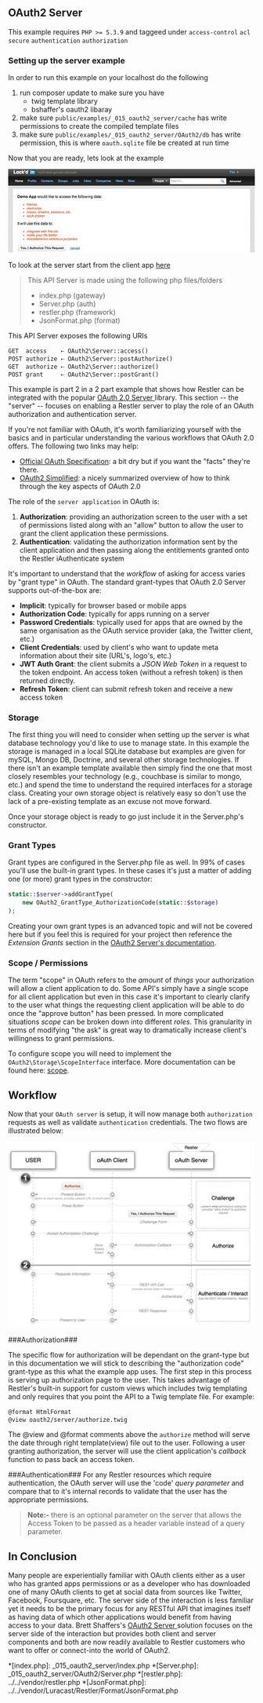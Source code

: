 ## OAuth2 Server 

 This example requires `PHP >= 5.3.9` and taggeed under `access-control` `acl` `secure` `authentication` `authorization`


### Setting up the server example

In order to run this example on your localhost do the following

1. run composer update to make sure you have
    - twig template library
    - bshaffer's oauth2 libaray
2. make sure `public/examples/_015_oauth2_server/cache` has write permissions to create the compiled template files
3. make sure `public/examples/_015_oauth2_server/OAuth2/db` has write permission, this is where `oauth.sqlite` file be created at run time

Now that you are ready, lets look at the example

![OAuth 2 Client](../resources/OAuth2Server.png)

To look at the server start from the client app [here](../_014_oauth2_client)

> This API Server is made using the following php files/folders
> 
> * index.php      (gateway)
> * Server.php      (auth)
> * restler.php      (framework)
> * JsonFormat.php      (format)

This API Server exposes the following URIs

    GET  access    ⇠ OAuth2\Server::access()
    POST authorize ⇠ OAuth2\Server::postAuthorize()
    GET  authorize ⇠ OAuth2\Server::authorize()
    POST grant     ⇠ OAuth2\Server::postGrant()


This example is part 2 in a 2 part example that shows how Restler can 
be integrated with the popular [OAuth 2.0 Server ](http://bshaffer.github.io/oauth2-server-php-docs/)
library. This section -- the "server" -- focuses on enabling a Restler server to play the role of an 
OAuth authorization and authentication server.

If you're not familiar with OAuth, it's worth familiarizing yourself with the 
basics and in particular understanding the various workflows that OAuth 2.0 offers. 
The following two links may help:

- [Official OAuth Specification](http://tools.ietf.org/html/draft-ietf-oauth-v2): 
a bit dry but if you want the "facts" they're there.
- [OAuth2 Simplified](http://aaronparecki.com/articles/2012/07/29/1/oauth2-simplified): 
a nicely summarized overview of how to think through the key aspects of OAuth 2.0

The role of the `server application` in OAuth is:

1. **Authorization**: providing an authorization screen to the user with a set of permissions listed along with an "allow" 
button to allow the user to grant the client application these permissions.
2. **Authentication**: validating the authorization information sent by the client application and then passing along the
entitlements granted onto the Restler iAuthenticate system

It's important to understand that the *workflow* of asking for access varies by "grant type" in OAuth.
The standard grant-types that OAuth 2.0 Server  supports out-of-the-box are:

- **Implicit**: typically for browser based or mobile apps
- **Authorization Code**: typically for apps running on a server
- **Password Credentials**: typically used for apps that are owned by the same organisation as the OAuth service provider (aka, the Twitter client, etc.)
- **Client Credentials**: used by client's who want to update meta information about their site (URL's, logo's, etc.)
- **JWT Auth Grant**: the client submits a *JSON Web Token* in a request to the token endpoint. An access token (without a refresh token) is then returned directly.
- **Refresh Token**: client can submit refresh token and receive a new access token

### Storage ###
The first thing you will need to consider when setting up the server is what database technology you'd like to use to manage state. In this example the storage is 
managed in a local SQLite database but examples are given for mySQL, Mongo DB, Doctrine, and several other storage technologies. If there isn't an example template available 
then simply find the one that most closely resembles your technology (e.g., couchbase is similar to mongo, etc.) and spend the time to understand the required interfaces for a storage class. Creating your own storage object is relatively easy so don't use the lack of a pre-existing template as an excuse not move forward.

Once your storage object is ready to go just include it in the Server.php's constructor.

### Grant Types ###
Grant types are configured in the Server.php file as well. In 99% of cases you'll use the built-in grant types. In these cases it's just a matter of adding one (or more) 
grant types in the constructor:

```php
static::$server->addGrantType(
    new OAuth2_GrantType_AuthorizationCode(static::$storage)
);
```

Creating your own grant types is an advanced topic and will not be covered here but if you feel this is required for your project then 
reference the *Extension Grants* section in the [OAuth2 Server's documentation](http://bshaffer.github.io/oauth2-server-php-docs/overview/grant-types/).

### Scope / Permissions ###
The term "scope" in OAuth refers to the *amount* of *things* your authorization will allow a client application to do. Some API's simply have a 
single scope for all client application but even in this case it's important to clearly clarify to the user what things the requesting client 
application will be able to do once the "approve button" has been pressed. In more complicated situations *scope* can be broken down into different *roles*. 
This granularity in terms of modifying "the ask" is great way to dramatically increase client's willingness to grant permissions. 

To configure scope you will need to implement the `OAuth2\Storage\ScopeInterface` interface. More documentation can be found here: 
[scope](http://bshaffer.github.io/oauth2-server-php-docs/overview/scope/). 

## Workflow ##
Now that your `OAuth server` is setup, it will now manage both `authorization` requests as well as validate `authentication` credentials. 
The two flows are illustrated below:

[![Authorization Code Flow](../resources/auth-code-workflow-thumb.png)](../resources/auth-code-workflow.png)

###Authorization###

The specific flow for authorization will be dependant on the grant-type but in this documentation we will stick to describing 
the "authorization code" grant-type as this what the example app uses. The first step in this process is serving up authorization
page to the user. This takes advantage of Restler's built-in support for custom views which includes twig templating and only requires that you point the API
to a Twig template file. For example:

    @format HtmlFormat
    @view oauth2/server/authorize.twig

The @view and @format comments above the `authorize` method will serve the date through right template(view) file out to the user. Following a user
granting authorization, the server will use the client application's *callback* function to pass back an access token. 

###Authentication###
For any Restler resources which require authentication, the OAuth server will use the 'code' *query parameter* and compare that to 
it's internal records to validate that the user has the appropriate permissions. 

> **Note:-**
> there is an optional parameter on the server that allows the Access Token to be passed as a header variable instead of a
> query parameter.

## In Conclusion ##
Many people are experientially familiar with OAuth clients either as a user who has granted apps permissions or 
as a developer who has downloaded one of many OAuth clients to get at social data from sources like Twitter, Facebook, Foursquare, etc.
The server side of the interaction is less familiar yet it needs to be the primary focus for any RESTful API that imagines itself
as having data of which other applications would benefit from having access to your data. Brett Shaffers's 
[OAuth2 Server ](http://bshaffer.github.io/oauth2-server-php-docs/) solution focuses on the server side of the interaction
but provides both client and server components and both are now readily available to Restler customers who want to offer or connect-into 
the world of OAuth2.





*[index.php]: _015_oauth2_server/index.php
*[Server.php]: _015_oauth2_server/OAuth2/Server.php
*[restler.php]: ../../vendor/restler.php
*[JsonFormat.php]: ../../vendor/Luracast/Restler/Format/JsonFormat.php

